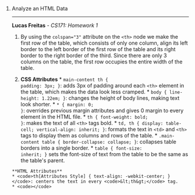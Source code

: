 1. Analyze an HTML Data <table>
---

**Lucas Freitas** - *CS171: Homework 1*

  1. By using the <code>colspan="3"</code> attribute on the <code>&lt;th&gt;</code> node we make the first row of the table, which consists of only one column, align its left border to the left border of the first row of the table and its right border to the right border of the third. Since there are only 3 columns on the table, the first row occupies the entire width of the table.

  2. **CSS Attributes**
  	* <code>main-content th { padding: 3px; }</code>: adds 3px of padding around each <code>&lt;th&gt;</code> element in the table, which makes the data look less cramped.
  	* <code>body { line-height: 1.22em; }</code>: changes the height of body lines, making text look shorter.
  	* <code>* { margin: 0; }</code>: overrides previous margin attributes and gives 0 margin to every element in the HTML file.
  	* <code>th { font-weight: bold; }</code>: makes the text of all <code>&lt;th&gt;</code> tags bold.
  	* <code>td, th { display: table-cell; vertical-align: inherit; }</code>: formats the text in <code>&lt;td&gt;</code> and <code>&lt;th&gt;</code> tags to display them as columns and rows of the table.
  	* <code>.main-content table { border-collapse: collapse; }</code>: collapses table borders into a single border.
  	* <code>table { font-size: inherit; }</code> sets the font-size of text from the table to be the same as the table's parent.

  	**HTML Attributes**
  	* <code>th[Attributes Style] { text-align: -webkit-center; }</code>: centers the text in every <code>&lt;th&gt;</code> tag.
  	* <code></code>